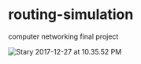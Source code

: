 # routing-simulation
computer networking final project

![Stary 2017-12-27 at 10.35.52 PM](http://o7d2h0gjo.bkt.clouddn.com/2017-12-27-Stary%202017-12-27%20at%2010.35.52%20PM.png)
